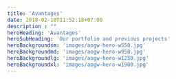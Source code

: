 ```yaml
---
title: 'Avantages'
date: 2018-02-10T11:52:18+07:00
description : ""
heroHeading: 'Avantages'
heroSubHeading: 'Our portfolio and previous projects'
heroBackgroundsm: 'images/aogw-hero-w550.jpg'
heroBackgroundmd: 'images/aogw-hero-w950.jpg'
heroBackgroundlg: 'images/aogw-hero-w1250.jpg'
heroBackgroundxl: 'images/aogw-hero-w1900.jpg'
---
```

